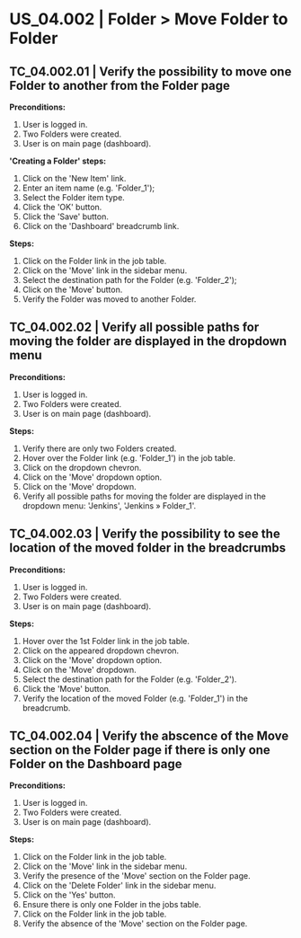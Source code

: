 # US_04.002 | Folder > Move Folder to Folder

## TC_04.002.01 | Verify the possibility to move one Folder to another from the Folder page
**Preconditions:**
1. User is logged in.
2. Two Folders were created.
3. User is on main page (dashboard).

**'Creating a Folder' steps:**
1. Click on the 'New Item' link.
2. Enter an item name (e.g. 'Folder_1');
3. Select the Folder item type.
4. Click the 'OK' button.
5. Click the 'Save' button.
6. Click on the 'Dashboard' breadcrumb link.

**Steps:**
1. Click on the Folder link in the job table.
2. Click on the 'Move' link in the sidebar menu.
3. Select the destination path for the Folder (e.g. 'Folder_2');
4. Click on the 'Move' button.
5. Verify the Folder was moved to another Folder.




## TC_04.002.02 | Verify all possible paths for moving the folder are displayed in the dropdown menu
**Preconditions:**
1. User is logged in.
2. Two Folders were created.
3. User is on main page (dashboard).

**Steps:**
1. Verify there are only two Folders created.
2. Hover over the Folder link (e.g. 'Folder_1') in the job table.
3. Click on the dropdown chevron.
4. Click on the 'Move' dropdown option.
5. Click on the 'Move' dropdown.
6. Verify all possible paths for moving the folder are displayed in the dropdown menu: 'Jenkins', 'Jenkins » Folder_1'.




## TC_04.002.03 | Verify the possibility to see the location of the moved folder in the breadcrumbs
**Preconditions:**
1. User is logged in.
2. Two Folders were created.
3. User is on main page (dashboard).

**Steps:**
1. Hover over the 1st Folder link in the job table.
2. Click on the appeared dropdown chevron.
3. Click on the 'Move' dropdown option.
4. Click on the 'Move' dropdown.
5. Select the destination path for the Folder (e.g. 'Folder_2').
6. Click the 'Move' button.
7. Verify the location of the moved Folder (e.g. 'Folder_1') in the breadcrumb.




## TC_04.002.04 | Verify the abscence of the Move section on the Folder page if there is only one Folder on the Dashboard page
**Preconditions:**
1. User is logged in.
2. Two Folders were created.
3. User is on main page (dashboard).

**Steps:**
1. Click on the Folder link in the job table.
2. Click on the 'Move' link in the sidebar menu.
3. Verify the presence of the 'Move' section on the Folder page.
4. Click on the 'Delete Folder' link in the sidebar menu.
5. Click on the 'Yes' button.
6. Ensure there is only one Folder in the jobs table.
7. Click on the Folder link in the job table.
8. Verify the absence of the 'Move' section on the Folder page.

